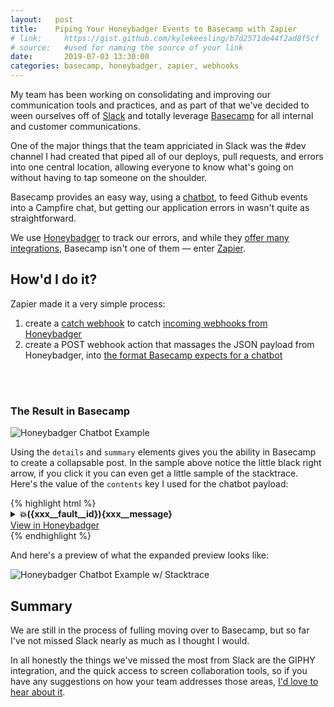 ```yaml
---
layout:   post
title:    Piping Your Honeybadger Events to Basecamp with Zapier
# link:     https://gist.github.com/kylekeesling/b7d2571de44f2ad8f5cf
# source:   #used for naming the source of your link
date:       2019-07-03 13:30:00
categories: basecamp, honeybadger, zapier, webhooks
---
```


My team has been working on consolidating and improving our communication tools
and practices, and as part of that we've decided to ween ourselves off of
[Slack](http://slack.com) and totally leverage [Basecamp](http://basecamp.com)
for all internal and customer communications.

One of the major things that the team appriciated in Slack was the #dev channel I had created that
piped all of our deploys, pull requests, and errors into one central location,
allowing everyone to know what's going on without having to tap someone on the shoulder.

Basecamp provides an easy way, using a [chatbot](https://github.com/basecamp/bc3-api/blob/master/sections/chatbots.md),
to feed Github events into a Campfire chat, but getting our application errors in
wasn't quite as straightforward.

We use [Honeybadger](https://www.honeybadger.io/) to track our errors, and while
they [offer many integrations](https://docs.honeybadger.io/guides/integrations.html),
Basecamp isn't one of them — enter [Zapier](https://zapier.com).


## How'd I do it?
Zapier made it a very simple process:

1. create a [catch webhook](https://zapier.com/apps/webhook/integrations) to catch [incoming webhooks from Honeybadger](https://docs.honeybadger.io/guides/services.html#1-select-the-webhook-integration)
2. create a POST webhook action that massages the JSON payload from Honeybadger, into [the format Basecamp expects for a chatbot](https://github.com/basecamp/bc3-api/blob/master/sections/chatbots.md#create-a-line)

<br><br>

### The Result in Basecamp

![Honeybadger Chatbot Example](/images/2019/07/honeybadger-chatbot1.png)

Using the `details` and `summary` elements gives you the ability in Basecamp to
create a collapsable post. In the sample above notice the little black right arrow,
if you click it you can even get a little sample of the stacktrace. Here's the value
of the `contents` key I used for the chatbot payload:

<div class="overflow-x-scroll">
  {% highlight html %}
    <details>
      <summary>
        <strong>💥({xxx__fault__id}){xxx__message}</strong><br>
        <a href="{xxx__fault__url}">View in Honeybadger</a>
      </summary>
      <br><hr><br>
      <pre>{xxx__notice__application_trace}</pre>
    </details>
  {% endhighlight %}
</div>

And here's a preview of what the expanded preview looks like:

![Honeybadger Chatbot Example w/ Stacktrace](/images/2019/07/honeybadger-chatbot2.png)

## Summary
We are still in the process of fulling moving over to Basecamp, but so far I've not missed
Slack nearly as much as I thought I would.

In all honestly the things we've missed
the most from Slack are the GIPHY integration, and the quick access to screen collaboration
tools, so if you have any suggestions on how your team addresses those areas, [I'd
love to hear about it](https://twitter.com/kylekeesling).
